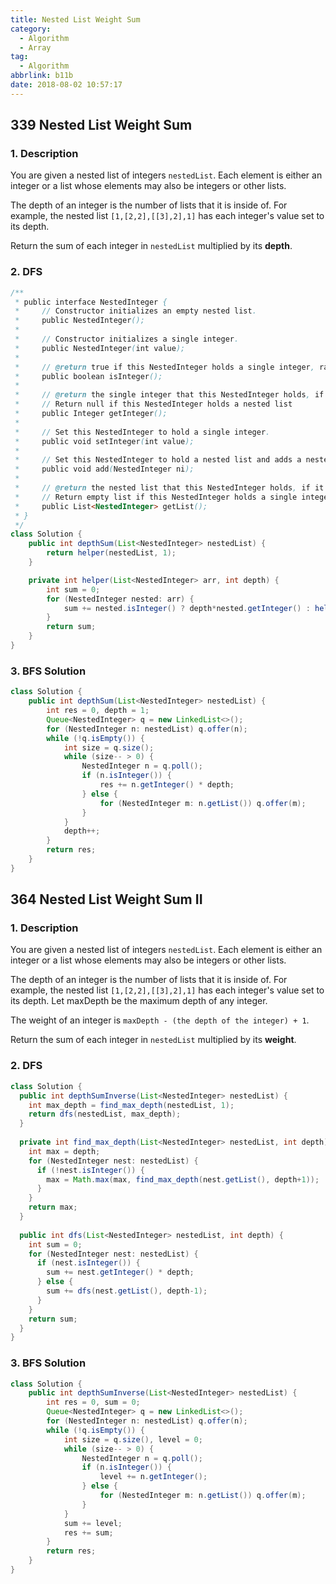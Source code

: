 ```yaml
---
title: Nested List Weight Sum
category:
  - Algorithm
  - Array
tag:
  - Algorithm
abbrlink: b11b
date: 2018-08-02 10:57:17
---
```


## 339 Nested List Weight Sum
### 1. Description
You are given a nested list of integers `nestedList`. Each element is either an integer or a list whose elements may also be integers or other lists.

The depth of an integer is the number of lists that it is inside of. For example, the nested list `[1,[2,2],[[3],2],1]` has each integer's value set to its depth.

Return the sum of each integer in `nestedList` multiplied by its **depth**.

### 2. DFS
```java
/**
 * public interface NestedInteger {
 *     // Constructor initializes an empty nested list.
 *     public NestedInteger();
 *
 *     // Constructor initializes a single integer.
 *     public NestedInteger(int value);
 *
 *     // @return true if this NestedInteger holds a single integer, rather than a nested list.
 *     public boolean isInteger();
 *
 *     // @return the single integer that this NestedInteger holds, if it holds a single integer
 *     // Return null if this NestedInteger holds a nested list
 *     public Integer getInteger();
 *
 *     // Set this NestedInteger to hold a single integer.
 *     public void setInteger(int value);
 *
 *     // Set this NestedInteger to hold a nested list and adds a nested integer to it.
 *     public void add(NestedInteger ni);
 *
 *     // @return the nested list that this NestedInteger holds, if it holds a nested list
 *     // Return empty list if this NestedInteger holds a single integer
 *     public List<NestedInteger> getList();
 * }
 */
class Solution {
    public int depthSum(List<NestedInteger> nestedList) {
        return helper(nestedList, 1);
    }

    private int helper(List<NestedInteger> arr, int depth) {
        int sum = 0;
        for (NestedInteger nested: arr) {
            sum += nested.isInteger() ? depth*nested.getInteger() : helper(nested.getList(), depth+1);
        }
        return sum;
    }
}
```

### 3. BFS Solution
```java
class Solution {
    public int depthSum(List<NestedInteger> nestedList) {
        int res = 0, depth = 1;
        Queue<NestedInteger> q = new LinkedList<>();
        for (NestedInteger n: nestedList) q.offer(n);
        while (!q.isEmpty()) {
            int size = q.size();
            while (size-- > 0) {
                NestedInteger n = q.poll();
                if (n.isInteger()) {
                    res += n.getInteger() * depth;
                } else {
                    for (NestedInteger m: n.getList()) q.offer(m);
                }
            }
            depth++;
        }
        return res;
    }
}
```


## 364 Nested List Weight Sum II
### 1. Description
You are given a nested list of integers `nestedList`. Each element is either an integer or a list whose elements may also be integers or other lists.

The depth of an integer is the number of lists that it is inside of. For example, the nested list `[1,[2,2],[[3],2],1]` has each integer's value set to its depth. Let maxDepth be the maximum depth of any integer.

The weight of an integer is `maxDepth - (the depth of the integer) + 1`.

Return the sum of each integer in `nestedList` multiplied by its **weight**.

### 2. DFS
```java
class Solution {
  public int depthSumInverse(List<NestedInteger> nestedList) {
    int max_depth = find_max_depth(nestedList, 1);
    return dfs(nestedList, max_depth);
  }
  
  private int find_max_depth(List<NestedInteger> nestedList, int depth) {
    int max = depth;
    for (NestedInteger nest: nestedList) {
      if (!nest.isInteger()) {
        max = Math.max(max, find_max_depth(nest.getList(), depth+1));
      }
    }
    return max;
  }
  
  public int dfs(List<NestedInteger> nestedList, int depth) {
    int sum = 0;
    for (NestedInteger nest: nestedList) {
      if (nest.isInteger()) {
        sum += nest.getInteger() * depth;
      } else {
        sum += dfs(nest.getList(), depth-1);
      }
    }
    return sum;
  }
}
```

### 3. BFS Solution
```java
class Solution {
    public int depthSumInverse(List<NestedInteger> nestedList) {
        int res = 0, sum = 0;
        Queue<NestedInteger> q = new LinkedList<>();
        for (NestedInteger n: nestedList) q.offer(n);
        while (!q.isEmpty()) {
            int size = q.size(), level = 0;
            while (size-- > 0) {
                NestedInteger n = q.poll();
                if (n.isInteger()) {
                    level += n.getInteger();
                } else {
                    for (NestedInteger m: n.getList()) q.offer(m);
                }
            }
            sum += level;
            res += sum;
        }
        return res;
    }
}
```

